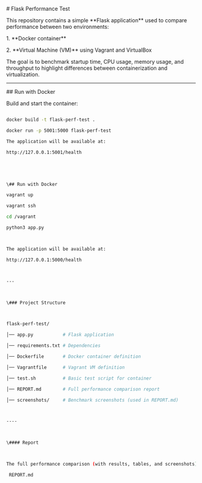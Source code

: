 \# Flask Performance Test



This repository contains a simple \*\*Flask application\*\* used to compare performance between two environments:



1\. \*\*Docker container\*\*  

2\. \*\*Virtual Machine (VM)\*\* using Vagrant and VirtualBox  



The goal is to benchmark startup time, CPU usage, memory usage, and throughput to highlight differences between containerization and virtualization.



---





\## Run with Docker

Build and start the container:

```bash

docker build -t flask-perf-test .

docker run -p 5001:5000 flask-perf-test

The application will be available at:

http://127.0.0.1:5001/health





\## Run with Docker

vagrant up

vagrant ssh

cd /vagrant

python3 app.py



The application will be available at:

http://127.0.0.1:5000/health



---



\### Project Structure



flask-perf-test/

│── app.py           # Flask application

│── requirements.txt # Dependencies

│── Dockerfile       # Docker container definition

│── Vagrantfile      # Vagrant VM definition

│── test.sh          # Basic test script for container

│── REPORT.md        # Full performance comparison report

│── screenshots/     # Benchmark screenshots (used in REPORT.md)



----



\#### Report



The full performance comparison (with results, tables, and screenshots) is available here:

 REPORT.md



